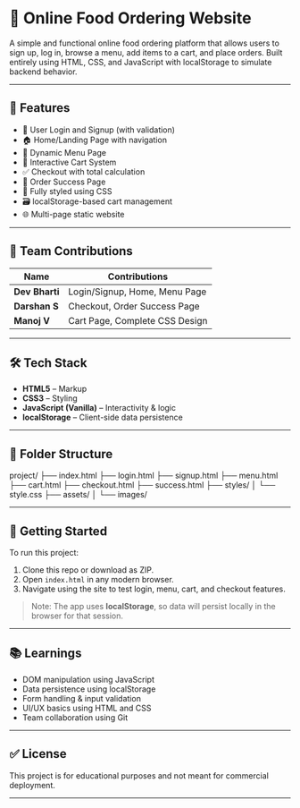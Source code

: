 # 🍔 Online Food Ordering Website

A simple and functional online food ordering platform that allows users to sign up, log in, browse a menu, add items to a cart, and place orders. Built entirely using HTML, CSS, and JavaScript with localStorage to simulate backend behavior.

---

## 📌 Features

- 👤 User Login and Signup (with validation)
- 🏠 Home/Landing Page with navigation
- 📜 Dynamic Menu Page
- 🛒 Interactive Cart System
- ✅ Checkout with total calculation
- 🎉 Order Success Page
- 🎨 Fully styled using CSS
- 🗃️ localStorage-based cart management
- 🌐 Multi-page static website

---

## 👥 Team Contributions

| Name             | Contributions                                 |
|------------------|-----------------------------------------------|
| **Dev Bharti**   | Login/Signup, Home, Menu Page                 |
| **Darshan S**    | Checkout, Order Success Page                  |
| **Manoj V**      | Cart Page, Complete CSS Design                |

---

## 🛠️ Tech Stack

- **HTML5** – Markup
- **CSS3** – Styling
- **JavaScript (Vanilla)** – Interactivity & logic
- **localStorage** – Client-side data persistence

---

## 📁 Folder Structure
project/
├── index.html
├── login.html
├── signup.html
├── menu.html
├── cart.html
├── checkout.html
├── success.html
├── styles/
│ └── style.css
├── assets/
│ └── images/


---

## 🚀 Getting Started

To run this project:

1. Clone this repo or download as ZIP.
2. Open `index.html` in any modern browser.
3. Navigate using the site to test login, menu, cart, and checkout features.

> Note: The app uses **localStorage**, so data will persist locally in the browser for that session.

---

## 📚 Learnings

- DOM manipulation using JavaScript
- Data persistence using localStorage
- Form handling & input validation
- UI/UX basics using HTML and CSS
- Team collaboration using Git

---

## ✅ License

This project is for educational purposes and not meant for commercial deployment.

---



